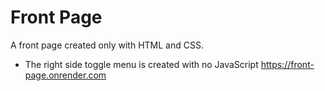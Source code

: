 # Front Page
A front page created only with HTML and CSS.
- The right side toggle menu is created with no JavaScript
https://front-page.onrender.com
